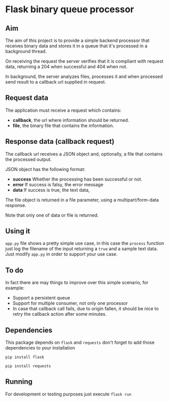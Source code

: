 # Flask binary queue processor
## Aim
The aim of this project is to provide a simple backend processor that receives
binary data and stores it in a queue that it's processed in a background
thread.

On receiving the request the server verifies that it is compliant with request
data, returning a 204 when successful and 404 when not. 

In background, the server analyzes files, processes it and when processed send
result to a callback url supplied in request.

## Request data
The application must receive a request which contains:

* **callback**, the url where information should be returned.
* **file**, the binary file that contains the information.

## Response data (callback request)
The callback url receives a JSON object and, optionally, a file that contains
the processed output.

JSON object has the following format:
* **success** Whether the processing has been successful or not.
* **error** If success is falsy, the error message
* **data** If success is true, the text data,

The file object is returned in a file parameter, using a multipart/form-data
response.

Note that only one of data or file is returned.

## Using it
`app.py` file shows a pretty simple use case, in this case the `process`
function just log the filename of the input returning a `true` and a sample
text data. Just modify `app.py` in order to support your use case.

## To do
In fact there are may things to improve over this simple scenario, for example:
* Support a persistent queue
* Support for multiple consumer, not only one processor
* In case that callback call fails, due to origin fallen, it should be nice to
  retry the callback action after some minutes.

## Dependencies
This package depends on `flask` and `requests` don't forget to add those dependencies to your installation

```pip install flask```

```pip install requests```

## Running
For development or testing purposes just execute `flask run`

